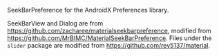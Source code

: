 SeekBarPreference for the AndroidX Preferences library.

SeekBarView and Dialog are from https://github.com/zacharee/materialseekbarpreference, modified from https://github.com/MrBIMC/MaterialSeekBarPreference.
Files under the `slider` package are modified from https://github.com/rey5137/material.

